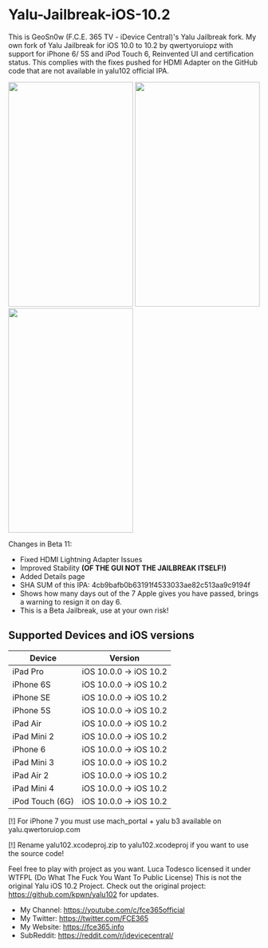 # Yalu-Jailbreak-iOS-10.2
This is GeoSn0w (F.C.E. 365 TV - iDevice Central)'s Yalu Jailbreak fork.
My own fork of Yalu Jailbreak for iOS 10.0 to 10.2 by qwertyoruiopz with support for iPhone 6/ 5S and iPod Touch 6, Reinvented UI and certification status. This complies with the fixes pushed for HDMI Adapter on the GitHub code that are not available in yalu102 official IPA.

<img src="https://cloud.githubusercontent.com/assets/15067741/25438793/2be723ae-2aa3-11e7-800a-1c38ce85a92c.jpg" width="250" height= "450"> <img src="https://cloud.githubusercontent.com/assets/15067741/25438826/430881ae-2aa3-11e7-8e84-ed61c619d414.jpg" width="250" height= "450"> <img src="https://cloud.githubusercontent.com/assets/15067741/25438997/d3d0fc8e-2aa3-11e7-9893-3c36e404bd4f.PNG" width="250" height= "450">

Changes in Beta 11:
* Fixed HDMI Lightning Adapter Issues
* Improved Stability <b>(OF THE GUI NOT THE JAILBREAK ITSELF!)</b>
* Added Details page
* SHA SUM of this IPA: 4cb9bafb0b63191f4533033ae82c513aa9c9194f
* Shows how many days out of the 7 Apple gives you have passed, brings a warning to resign it on day 6.
* This is a Beta Jailbreak, use at your own risk!

## Supported Devices and iOS versions

| Device | Version |
|---------|----------|
| iPad Pro  | iOS 10.0.0 -> iOS 10.2 |
| iPhone 6S  | iOS 10.0.0 -> iOS 10.2 |
| iPhone SE  | iOS 10.0.0 -> iOS 10.2 |
| iPhone 5S  | iOS 10.0.0 -> iOS 10.2 |
| iPad Air| iOS 10.0.0 -> iOS 10.2 |
| iPad Mini 2| iOS 10.0.0 -> iOS 10.2 |
| iPhone 6  | iOS 10.0.0 -> iOS 10.2 |
| iPad Mini 3| iOS 10.0.0 -> iOS 10.2 |
| iPad Air 2| iOS 10.0.0 -> iOS 10.2 |
| iPad Mini 4 | iOS 10.0.0 -> iOS 10.2 |
| iPod Touch (6G)  | iOS 10.0.0 -> iOS 10.2 |

[!] For iPhone 7 you must use mach_portal + yalu b3 available on yalu.qwertoruiop.com

[!] Rename yalu102.xcodeproj.zip to yalu102.xcodeproj if you want to use the source code!


Feel free to play with project as you want. Luca Todesco licensed it under WTFPL (Do What The Fuck You Want To Public License)
This is not the original Yalu iOS 10.2 Project.
Check out the original project: https://github.com/kpwn/yalu102 for updates.

* My Channel: https://youtube.com/c/fce365official
* My Twitter: https://twitter.com/FCE365
* My Website: https://fce365.info
* SubReddit: https://reddit.com/r/idevicecentral/
